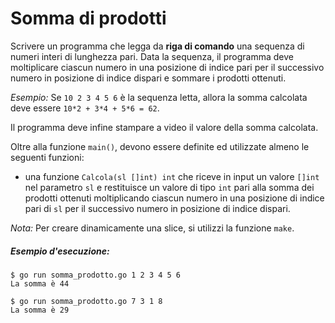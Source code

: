 # Somma di prodotti

Scrivere un programma che legga da **riga di comando** una sequenza di numeri interi di lunghezza pari. Data la sequenza, il programma deve moltiplicare ciascun numero in una posizione di indice pari per il successivo numero in posizione di indice dispari e sommare i prodotti ottenuti. 

*Esempio:* Se `10 2 3 4 5 6` è la sequenza letta, allora la somma calcolata deve essere `10*2 + 3*4 + 5*6 = 62`.

Il programma deve infine stampare a video il valore della somma calcolata.
 
Oltre alla funzione `main()`, devono essere definite ed utilizzate almeno le seguenti funzioni:
* una funzione `Calcola(sl []int) int` che riceve in input un valore `[]int` nel parametro `sl` e restituisce un valore di tipo `int` pari alla somma dei prodotti ottenuti moltiplicando ciascun numero in una posizione di indice pari di `sl` per il successivo numero in posizione di indice dispari. 

*Nota:* Per creare dinamicamente una slice, si utilizzi la funzione `make`.

##### Esempio d'esecuzione:

```text
$ go run somma_prodotto.go 1 2 3 4 5 6
La somma è 44

$ go run somma_prodotto.go 7 3 1 8
La somma è 29
```
